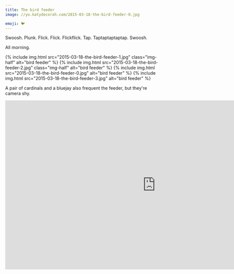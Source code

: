 ```yaml
---
title: The bird feeder
image: //yo.katydecorah.com/2015-03-18-the-bird-feeder-0.jpg

emoji: 🐦
---
```


Swoosh.
Plunk.
Flick.
Flick.
Flickflick.
Tap.
Taptaptaptaptap.
Swoosh.

All morning.

<div class="photos">
{% include img.html src="2015-03-18-the-bird-feeder-1.jpg" class="img-half" alt="bird feeder" %}
{% include img.html src="2015-03-18-the-bird-feeder-2.jpg" class="img-half" alt="bird feeder" %}
{% include img.html src="2015-03-18-the-bird-feeder-0.jpg" alt="bird feeder" %}
{% include img.html src="2015-03-18-the-bird-feeder-3.jpg" alt="bird feeder" %}
</div>

A pair of cardinals and a bluejay also frequent the feeder, but they're camera shy.

<iframe src="https://player.vimeo.com/video/118554722" width="960" height="540" frameborder="0" webkitallowfullscreen mozallowfullscreen allowfullscreen></iframe>
